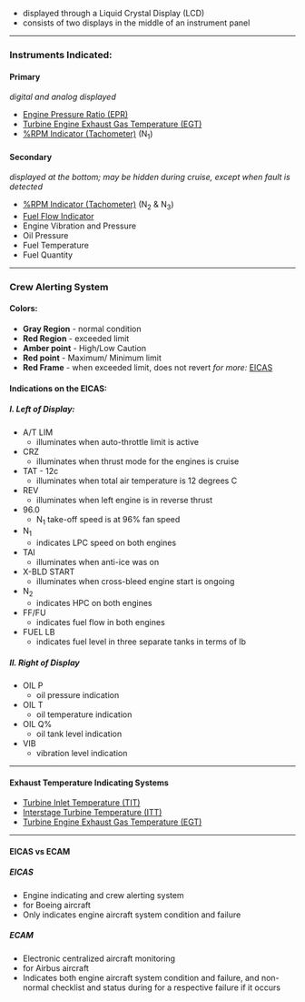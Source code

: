- displayed through a Liquid Crystal Display (LCD)
- consists of two displays in the middle of an instrument panel

---
### Instruments Indicated:
#### Primary
*digital and analog displayed*
- [Engine Pressure Ratio (EPR)](./Engine%20Pressure%20Ratio%20(EPR).md)
- [Turbine Engine Exhaust Gas Temperature (EGT)](./Turbine%20Engine%20Exhaust%20Gas%20Temperature%20(EGT).md)
- [%RPM Indicator (Tachometer)](./%25RPM%20Indicator%20(Tachometer).md) (N<sub>1</sub>)
#### Secondary
*displayed at the bottom; may be hidden during cruise, except when fault is detected*
- [%RPM Indicator (Tachometer)](./%25RPM%20Indicator%20(Tachometer).md) (N<sub>2</sub> & N<sub>3</sub>)
- [Fuel Flow Indicator](./Fuel%20Flow%20Indicator.md)
- Engine Vibration and Pressure
- Oil Pressure
- Fuel Temperature
- Fuel Quantity

---
### Crew Alerting System
#### Colors:
- **Gray Region** - normal condition
- **Red Region** - exceeded limit
- **Amber point** - High/Low Caution
- **Red point** - Maximum/ Minimum limit
- **Red Frame** - when exceeded limit, does not revert
*for more:* [EICAS](https://www.aeroclass.org/eicas/)

#### Indications on the EICAS:
##### I. Left of Display:
- A/T LIM
	- illuminates when auto-throttle limit is active
- CRZ 
	- illuminates when thrust mode for the engines is cruise
- TAT - 12c 
	- illuminates when total air temperature is 12 degrees C
- REV
	- illuminates when left engine is in reverse thrust 
- 96.0 
	- N<sub>1</sub> take-off speed is at 96% fan speed
- N<sub>1</sub> 
	- indicates LPC speed on both engines
- TAI 
	- illuminates when anti-ice was on
- X-BLD START 
	- illuminates when cross-bleed engine start is ongoing
- N<sub>2</sub> 
	- indicates HPC on both engines
- FF/FU
	- indicates fuel flow in both engines
- FUEL LB
	- indicates fuel level in three separate tanks in terms of lb
##### II. Right of Display
- OIL P
	- oil pressure indication
- OIL T
	- oil temperature indication
- OIL Q%
	- oil tank level indication
- VIB
	- vibration level indication

---
#### Exhaust Temperature Indicating Systems
- [Turbine Inlet Temperature (TIT)](./Turbine%20Inlet%20Temperature%20(TIT).md)
- [Interstage Turbine Temperature (ITT)](./Interstage%20Turbine%20Temperature%20(ITT).md)
- [Turbine Engine Exhaust Gas Temperature (EGT)](./Turbine%20Engine%20Exhaust%20Gas%20Temperature%20(EGT).md)

---
#### EICAS vs ECAM
##### EICAS
- Engine indicating and crew alerting system
- for Boeing aircraft
- Only indicates engine aircraft system condition and failure
##### ECAM
- Electronic centralized aircraft monitoring
- for Airbus aircraft
- Indicates both engine aircraft system condition and failure, and non-normal checklist and status during for a respective failure if it occurs
